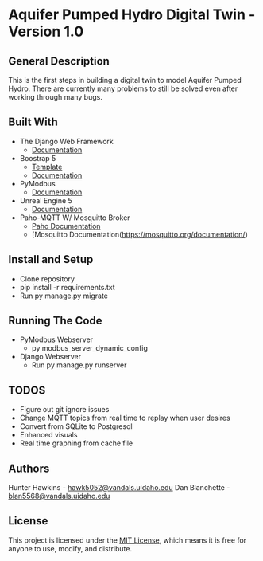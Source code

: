 # Aquifer Pumped Hydro Digital Twin - Version 1.0
## General Description
This is the first steps in building a digital twin to model Aquifer Pumped Hydro. There are currently many problems to still be solved even after working through many bugs. 

## Built With
  - The Django Web Framework
    - [Documentation](https://www.djangoproject.com/)  
  - Boostrap 5
    - [Template](https://startbootstrap.com/template/sb-admin)
    - [Documentation](https://getbootstrap.com/docs/5.3/getting-started/introduction/)
  - PyModbus
    - [Documentation](https://pymodbus.readthedocs.io/en/latest/)
  - Unreal Engine 5
    - [Documentation](https://dev.epicgames.com/documentation/en-us/unreal-engine/unreal-engine-5-3-documentation)
  - Paho-MQTT W/ Mosquitto Broker
    -  [Paho Documentation](https://eclipse.dev/paho/files/paho.mqtt.python/html/client.html)
    -  [Mosquitto Documentation(https://mosquitto.org/documentation/)

## Install and Setup
- Clone repository
- pip install -r requirements.txt
- Run py manage.py migrate

## Running The Code
- PyModbus Webserver
  - py modbus_server_dynamic_config
- Django Webserver
  - Run py manage.py runserver

## TODOS
- Figure out git ignore issues
- Change MQTT topics from real time to replay when user desires
- Convert from SQLite to Postgresql
- Enhanced visuals
- Real time graphing from cache file

## Authors
Hunter Hawkins - hawk5052@vandals.uidaho.edu
Dan Blanchette - blan5568@vandals.uidaho.edu

## License
This project is licensed under the [MIT License](LICENSE.md), which means it is free for anyone to use, modify, and distribute.
